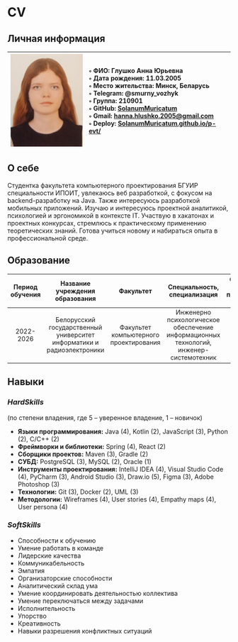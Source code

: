 # CV
## Личная информация

|![](https://github.com/SolanumMuricatum/p-evt/blob/main/me.jpg)|◦ ФИО: Глушко Анна Юрьевна <br> ◦ Дата рождения: 11.03.2005 <br> ◦ Место жительства: Минск, Беларусь <br> ◦ Telegram: @smurny_vozhyk <br> ◦ Группа: 210901 <br> ◦ GitHub: [SolanumMuricatum](https://github.com/SolanumMuricatum/ "Перейти по ссылке") <br> ◦ Gmail: hanna.hlushko.2005@gmail.com <br> ◦ Deploy: [SolanumMuricatum.github.io/p-evt/](https://solanummuricatum.github.io/p-evt/ "Перейти по ссылке")|
|:---|:---|

## О себе
Студентка факультета компьютерного проектирования БГУИР специальности ИПОИТ, увлекаюсь веб
разработкой, с фокусом на backend-разработку на Java. Также интересуюсь разработкой мобильных 
приложений. Изучаю и интересуюсь проектной аналитикой, психологией и эргономикой в контексте IT. 
Участвую в хакатонах и проектных конкурсах, стремлюсь к практическому применению теоретических 
знаний. Готова учиться новому и набираться опыта в профессиональной среде.
## Образование
|Период обучения|Название <br> учреждения <br> образования|Факультет|Специальность, <br> специализация|Средний <br> балл <br> последней <br> сессии|Форма обучения|
|:---:|:---:|:---:|:---:|:---:|:---:|
|2022-2026|Белорусский <br> государственный <br> университет <br> информатики и <br> радиоэлектроники|Факультет <br> компьютерного <br> проектирования |Инженерно <br> психологическое <br> обеспечение <br> информационных <br> технологий, <br> инженер-системотехник|9.5|Очная|
## Навыки
### *HardSkills*
(по степени владения, где 5 – уверенное владение, 1 – новичок)
+ **Языки программирования:** Java (4), Kotlin (2), JavaScript (3), Python (2), C/C++ (2)
+ **Фреймворки и библиотеки:** Spring (4), React (2) 
+ **Сборщики проектов:** Maven (3), Gradle (2) 
+ **СУБД:** PostgreSQL (3), MySQL (2), Oracle (1) 
+ **Инструменты проектирования:** IntelliJ IDEA (4), Visual Studio Code (4), PyCharm (3), Android Studio (3), Draw.io (5), Figma (3), Adobe Photoshop (3) 
+ **Технологии:** Git (3), Docker (2), UML (3) 
+ **Методологии:** Wireframes (4), User stories (4), Empathy maps (4), User persona (4)

### *SoftSkills*
+ Способности к обучению
+ Умение работать в команде 
+ Лидерские качества 
+ Коммуникабельность 
+ Эмпатия 
+ Организаторские способности 
+ Аналитический склад ума 
+ Умение координировать деятельностью коллектива 
+ Умение переключаться между задачами 
+ Исполнительность 
+ Упорство 
+ Креативность 
+ Навыки разрешения конфликтных ситуаций
